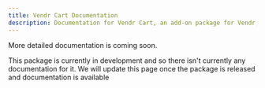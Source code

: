 ```yaml
---
title: Vendr Cart Documentation
description: Documentation for Vendr Cart, an add-on package for Vendr, the eCommerce solution for Umbraco v8+
---
```


<message-box type="info" heading="Work in Progress">
    <p>More detailed documentation is coming soon.</p>
    <p>This package is currently in development and so there isn't currently any documentation for it. We will update this page once the package is released and documentation is available</p>
</message-box>